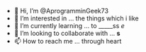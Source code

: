 - 👋 Hi, I’m @AprogramminGeek73
- 👀 I’m interested in ... the things which i like
- 🌱 I’m currently learning ... to _____ss _e_
- 💞️ I’m looking to collaborate with ... __s__
- 📫 How to reach me ... through heart

<!---
AprogramminGeek73/AprogramminGeek73 is a ✨ special ✨ repository because its `README.md` (this file) appears on your GitHub profile.
You can click the Preview link to take a look at your changes.
--->
